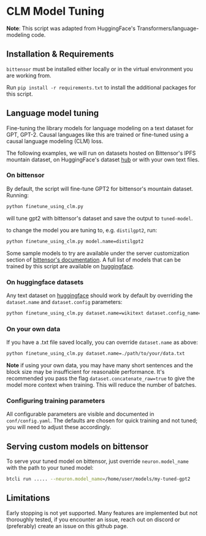 # CLM Model Tuning

<!---
Copyright 2020 The OpenTensor Team. All rights reserved.

Licensed under the Apache License, Version 2.0 (the "License");
you may not use this file except in compliance with the License.
You may obtain a copy of the License at

    http://www.apache.org/licenses/LICENSE-2.0

Unless required by applicable law or agreed to in writing, software
distributed under the License is distributed on an "AS IS" BASIS,
WITHOUT WARRANTIES OR CONDITIONS OF ANY KIND, either express or implied.
See the License for the specific language governing permissions and
limitations under the License.
-->

**Note**: This script was adapted from HuggingFace's Transformers/language-modeling code.

## Installation & Requirements
`bittensor` must be installed either locally or in the virtual environment you are working from.

Run ```pip install -r requirements.txt``` to install the additional packages for this script.

## Language model tuning

Fine-tuning the library models for language modeling on a text dataset 
for GPT, GPT-2. Causal languages like this are trained or fine-tuned using a causal language 
modeling (CLM) loss.

The following examples, we will run on datasets hosted on Bittensor's IPFS mountain dataset, 
on HuggingFace's dataset [hub](https://huggingface.co/datasets) or with your own text files.

### On bittensor

By default, the script will fine-tune GPT2 for bittensor's mountain dataset. Running:
```bash
python finetune_using_clm.py
```
will tune gpt2 with bittensor's dataset and save the output to `tuned-model`.

to change the model you are tuning to, e.g. `distilgpt2`, run:
```bash
python finetune_using_clm.py model.name=distilgpt2
```

Some sample models to try are available under the server customization section of 
[bittensor's documentation](docs.bittensor.com). A full list of models that can be trained by this
script are available on [huggingface](https://huggingface.co/models?filter=text-generation).

### On huggingface datasets

Any text dataset on [huggingface](https://huggingface.co/datasets) should work by default by
overriding the `dataset.name` and `dataset.config` parameters:

```bash
python finetune_using_clm.py dataset.name=wikitext dataset.config_name=wikitext-103-v1
```

### On your own data

If you have a .txt file saved locally, you can override `dataset.name` as above:
```bash
python finetune_using_clm.py dataset.name=./path/to/your/data.txt
```

**Note** if using your own data, you may have many short sentences and the block size may be 
insufficient for reasonable performance. It's recommended you pass the flag
`dataset.concatenate_raw=true` to give the model more context when training. This will reduce
the number of batches.

### Configuring training parameters

All configurable parameters are visible and documented in `conf/config.yaml`. 
The defaults are chosen for quick training and not tuned; you will need to adjust these accordingly.


## Serving custom models on bittensor

To serve your tuned model on bittensor, just override `neuron.model_name` with the path to your 
tuned model:
```bash
btcli run ..... --neuron.model_name=/home/user/models/my-tuned-gpt2
```

## Limitations

Early stopping is not yet supported. Many features are implemented but not thoroughly tested, if
you encounter an issue, reach out on discord or (preferably) create an issue on this github page.